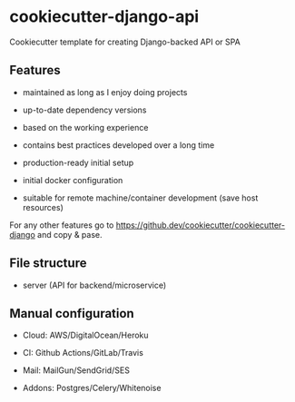 # cookiecutter-django-api

Cookiecutter template for creating Django-backed API or SPA

## Features

- maintained as long as I enjoy doing projects

- up-to-date dependency versions

- based on the working experience

- contains best practices developed over a long time

- production-ready initial setup

- initial docker configuration

- suitable for remote machine/container development (save host resources)

For any other features go to https://github.dev/cookiecutter/cookiecutter-django
and copy & pase.

## File structure

- server (API for backend/microservice)

## Manual configuration

- Cloud: AWS/DigitalOcean/Heroku

- CI: Github Actions/GitLab/Travis

- Mail: MailGun/SendGrid/SES

- Addons: Postgres/Celery/Whitenoise
